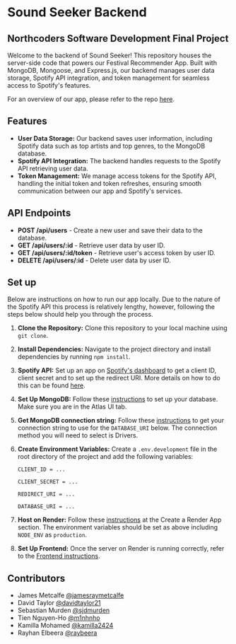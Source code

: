 # Sound Seeker Backend

## Northcoders Software Development Final Project

Welcome to the backend of Sound Seeker! This repository houses the server-side code that powers our Festival Recommender App. Built with MongoDB, Mongoose, and Express.js, our backend manages user data storage, Spotify API integration, and token management for seamless access to Spotify's features.

For an overview of our app, please refer to the repo [here](https://github.com/sjdmurden/Sound-Seeker-fe).

## Features
- **User Data Storage:** Our backend saves user information, including Spotify data such as top artists and top genres, to the MongoDB database.
- **Spotify API Integration:** The backend handles requests to the Spotify API retrieving user data.
- **Token Management:** We manage access tokens for the Spotify API, handling the initial token and token refreshes, ensuring smooth communication between our app and Spotify's services.
## API Endpoints
- **POST /api/users** - Create a new user and save their data to the database.
- **GET /api/users/:id** - Retrieve user data by user ID.
- **GET /api/users/:id/token** - Retrieve user's access token by user ID.
- **DELETE /api/users/:id** - Delete user data by user ID.
## Set up
Below are instructions on how to run our app locally. 
Due to the nature of the Spotify API this process is relatively lengthy, however, following the steps below should help you through the process.

1. **Clone the Repository:** Clone this repository to your local machine using `git clone`.
2. **Install Dependencies:** Navigate to the project directory and install dependencies by running `npm install`.
3. **Spotify API:** Set up an app on [Spotify's dashboard](https://developer.spotify.com/) to get a client ID, client secret and to set up the redirect URI. More details on how to do this can be found [here](https://developer.spotify.com/documentation/web-api/tutorials/getting-started#create-an-app).
4. **Set Up MongoDB:** Follow these [instructions](https://www.mongodb.com/docs/atlas/tutorial/deploy-free-tier-cluster/) to set up your database. Make sure you are in the Atlas UI tab.
5. **Get MongoDB connection string:** Follow these [instructions](https://www.mongodb.com/basics/mongodb-connection-string) to get your connection string to use for the `DATABASE_URI` below. The connection method you will need to select is Drivers.
6. **Create Environment Variables:** Create a `.env.development` file in the root directory of the project and add the following variables:

    ```
    CLIENT_ID = ...

    CLIENT_SECRET = ...

    REDIRECT_URI = ...

    DATABASE_URI = ...
    ```
8. **Host on Render:** Follow these [instructions](https://coding-boot-camp.github.io/full-stack/mongodb/deploy-with-render-and-mongodb-atlas) at the Create a Render App section. The environment variables should be set as above including `NODE_ENV` as `production`.
9. **Set Up Frontend:** Once the server on Render is running correctly, refer to the [Frontend instructions](https://github.com/sjdmurden/Sound-Seeker-fe/).
## Contributors
- James Metcalfe [@jamesraymetcalfe](https://github.com/jamesraymetcalfe)
- David Taylor [@davidtaylor21](https://github.com/davidtaylor21)
- Sebastian Murden [@sjdmurden](https://github.com/sjdmurden)
- Tien Nguyen-Ho [@m1nhnho](https://github.com/m1nhnho)
- Kamilla Mohamed [@kamilla2424](https://github.com/kamilla2424)
- Rayhan Elbeera [@raybeera](https://github.com/raybeera)   
